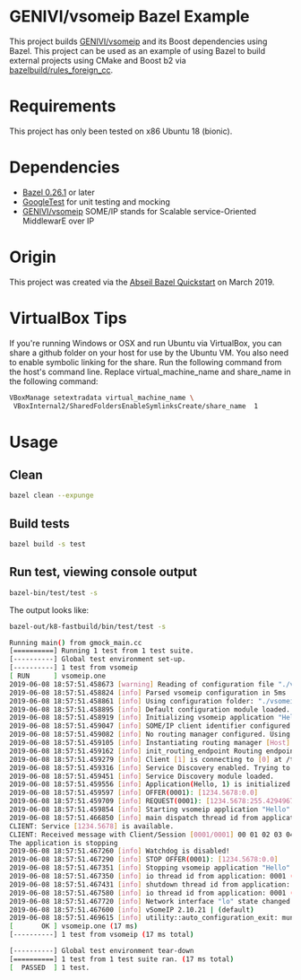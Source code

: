 # GENIVI/vsomeip Bazel Example

This project builds [GENIVI/vsomeip](https://github.com/GENIVI/vsomeip) and its Boost dependencies using Bazel. This project can be used as an example of using Bazel to build external projects using CMake and Boost b2 via [bazelbuild/rules_foreign_cc](https://github.com/bazelbuild/rules_foreign_cc).

# Requirements

This project has only been tested on x86 Ubuntu 18 (bionic).

# Dependencies

- [Bazel 0.26.1](https://docs.bazel.build/versions/master/install.html) or later
- [GoogleTest](https://github.com/google/googletest) for unit testing and mocking
- [GENIVI/vsomeip](https://github.com/GENIVI/vsomeip) SOME/IP stands for Scalable service-Oriented MiddlewarE over IP

# Origin

This project was created via the [Abseil Bazel Quickstart](https://abseil.io/docs/cpp/quickstart) on March 2019.

# VirtualBox Tips

If you're running Windows or OSX and run Ubuntu via VirtualBox, you can share a github folder on your host for use by the Ubuntu VM. You also need to enable symbolic linking for the share. Run the following command from the host's command line. Replace virtual_machine_name and share_name in the following command:

```bash
VBoxManage setextradata virtual_machine_name \
 VBoxInternal2/SharedFoldersEnableSymlinksCreate/share_name  1
```

# Usage

## Clean

```bash
bazel clean --expunge
```

## Build tests

```bash
bazel build -s test
```

## Run test, viewing console output

```bash
bazel-bin/test/test -s
```

The output looks like:


```bash
bazel-out/k8-fastbuild/bin/test/test -s

Running main() from gmock_main.cc
[==========] Running 1 test from 1 test suite.
[----------] Global test environment set-up.
[----------] 1 test from vsomeip
[ RUN      ] vsomeip.one
2019-06-08 18:57:51.458673 [warning] Reading of configuration file "./vsomeip/BUILD" failed. Configuration may be incomplete.
2019-06-08 18:57:51.458824 [info] Parsed vsomeip configuration in 5ms
2019-06-08 18:57:51.458861 [info] Using configuration folder: "./vsomeip".
2019-06-08 18:57:51.458895 [info] Default configuration module loaded.
2019-06-08 18:57:51.458919 [info] Initializing vsomeip application "Hello".
2019-06-08 18:57:51.459047 [info] SOME/IP client identifier configured. Using 0001 (was: 0000)
2019-06-08 18:57:51.459082 [info] No routing manager configured. Using auto-configuration.
2019-06-08 18:57:51.459105 [info] Instantiating routing manager [Host].
2019-06-08 18:57:51.459162 [info] init_routing_endpoint Routing endpoint at /tmp/vsomeip-0
2019-06-08 18:57:51.459279 [info] Client [1] is connecting to [0] at /tmp/vsomeip-0
2019-06-08 18:57:51.459316 [info] Service Discovery enabled. Trying to load module.
2019-06-08 18:57:51.459451 [info] Service Discovery module loaded.
2019-06-08 18:57:51.459556 [info] Application(Hello, 1) is initialized (11, 100).
2019-06-08 18:57:51.459597 [info] OFFER(0001): [1234.5678:0.0]
2019-06-08 18:57:51.459709 [info] REQUEST(0001): [1234.5678:255.4294967295]
2019-06-08 18:57:51.459854 [info] Starting vsomeip application "Hello" using 2 threads
2019-06-08 18:57:51.466850 [info] main dispatch thread id from application: 0001 (Hello) is: 7ff0ba6fd700 TID: 4423
CLIENT: Service [1234.5678] is available.
CLIENT: Received message with Client/Session [0001/0001] 00 01 02 03 04 05 06 07 08 09 
The application is stopping
2019-06-08 18:57:51.467260 [info] Watchdog is disabled!
2019-06-08 18:57:51.467290 [info] STOP OFFER(0001): [1234.5678:0.0]
2019-06-08 18:57:51.467351 [info] Stopping vsomeip application "Hello".
2019-06-08 18:57:51.467350 [info] io thread id from application: 0001 (Hello) is: 7ff0c1578200 TID: 4421
2019-06-08 18:57:51.467431 [info] shutdown thread id from application: 0001 (Hello) is: 7ff0b9efc700 TID: 4424
2019-06-08 18:57:51.467580 [info] io thread id from application: 0001 (Hello) is: 7ff0baefe700 TID: 4426
2019-06-08 18:57:51.467720 [info] Network interface "lo" state changed: up
2019-06-08 18:57:51.467600 [info] vSomeIP 2.10.21 | (default)
2019-06-08 18:57:51.469615 [info] utility::auto_configuration_exit: munmap succeeded.
[       OK ] vsomeip.one (17 ms)
[----------] 1 test from vsomeip (17 ms total)

[----------] Global test environment tear-down
[==========] 1 test from 1 test suite ran. (17 ms total)
[  PASSED  ] 1 test.
```
